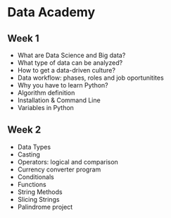 # Data Academy

## Week 1
- What are Data Science and Big data?
- What type of data can be analyzed?
- How to get a data-driven culture?
- Data workflow: phases, roles and job oportunitites
- Why you have to learn Python?
- Algorithm definition
- Installation & Command Line
- Variables in Python

## Week 2
- Data Types
- Casting
- Operators: logical and comparison
- Currency converter program
- Conditionals
- Functions
- String Methods
- Slicing Strings
- Palindrome project


